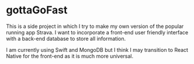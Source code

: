 # gottaGoFast

This is a side project in which I try to make my own version of the popular running app Strava. I want to incorporate a front-end user friendly interface with a back-end database to store all information. 

I am currently using Swift and MongoDB but I think I may transition to React Native for the front-end as it is much more universal.
